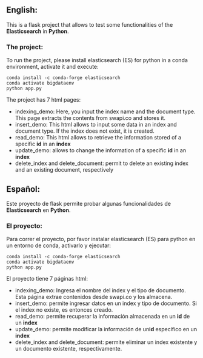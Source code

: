 ## English:
This is a flask project that allows to test some functionalities of the **Elasticsearch** in **Python**.
### The project:
To run the project, please install elasticsearch (ES) for python in a conda environment, activate it and execute:

    conda install -c conda-forge elasticsearch
    conda activate bigdataenv
    python app.py
    
The project has 7 html pages:
* indexing_demo: Here, you input the index name and the document type. This page extracts
the contents from swapi.co and stores it.
* insert_demo: This html allows to input some data in an index and document type. If the 
index does not exist, it is created.
* read_demo: This html allows to retrieve the information stored of a specific **id** in an **index**
* update_demo: allows to change the information of a specific **id** in an **index**
* delete_index and delete_document: permit to delete an existing index and an existing document, respectively

## Español:
Este proyecto de flask permite probar algunas funcionalidades de **Elasticsearch** en **Python**.
### El proyecto:
Para correr el proyecto, por favor instalar elasticsearch (ES) para python en un entorno de conda, activarlo y ejecutar:

    conda install -c conda-forge elasticsearch
    conda activate bigdataenv
    python app.py
    
El proyecto tiene 7 páginas html:
* indexing_demo: Ingresa el nombre del index y el tipo de documento. Esta página extrae contenidos desde 
swapi.co y los almacena.
* insert_demo: permite ingresar datos en un index y tipo de documento. Si el index no existe, es entonces creado.
* read_demo: permite recuperar la información almacenada en un **id** de un **index**
* update_demo: permite modificar la información de un**id** específico en un **index**
* delete_index and delete_document: permite eliminar un index existente y un documento existente, respectivamente.


